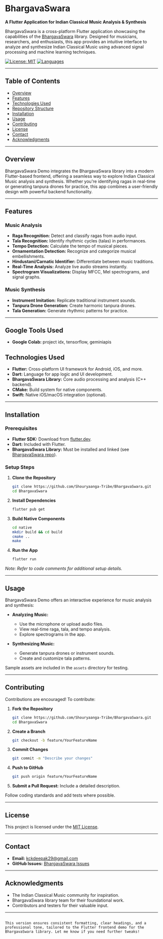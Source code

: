 # BhargavaSwara

**A Flutter Application for Indian Classical Music Analysis & Synthesis**

BhargavaSwara is a cross-platform Flutter application showcasing the capabilities of the [BhargavaSwara](https://github.com/Shouryaanga-Tribe/BhargavaSwaraLibrary) library. Designed for musicians, researchers, and enthusiasts, this app provides an intuitive interface to analyze and synthesize Indian Classical Music using advanced signal processing and machine learning techniques.

[![License: MIT](https://img.shields.io/badge/License-MIT-blue.svg)](LICENSE) [![Languages](https://img.shields.io/github/languages/count/Shouryaanga-Tribe/BhargavaSwara)](https://github.com/Shouryaanga-Tribe/BhargavaSwara)

---

## Table of Contents

- [Overview](#overview)
- [Features](#features)
- [Technologies Used](#technologies-used)
- [Repository Structure](#repository-structure)
- [Installation](#installation)
- [Usage](#usage)
- [Contributing](#contributing)
- [License](#license)
- [Contact](#contact)
- [Acknowledgments](#acknowledgments)

---

## Overview

BhargavaSwara Demo integrates the BhargavaSwara library into a modern Flutter-based frontend, offering a seamless way to explore Indian Classical Music analysis and synthesis. Whether you're identifying ragas in real-time or generating tanpura drones for practice, this app combines a user-friendly design with powerful backend functionality.

---

## Features

### Music Analysis
- **Raga Recognition:** Detect and classify ragas from audio input.
- **Tala Recognition:** Identify rhythmic cycles (talas) in performances.
- **Tempo Detection:** Calculate the tempo of musical pieces.
- **Ornamentation Detection:** Recognize and categorize musical embellishments.
- **Hindustani/Carnatic Identifier:** Differentiate between music traditions.
- **Real-Time Analysis:** Analyze live audio streams instantly.
- **Spectrogram Visualizations:** Display MFCC, Mel spectrograms, and signal graphs.

### Music Synthesis
- **Instrument Imitation:** Replicate traditional instrument sounds.
- **Tanpura Drone Generation:** Create harmonic tanpura drones.
- **Tala Generation:** Generate rhythmic patterns for practice.

---
## Google Tools Used
- **Google Colab:**
project idx, tensorflow, geminiapis
## Technologies Used

- **Flutter:** Cross-platform UI framework for Android, iOS, and more.
- **Dart:** Language for app logic and UI development.
- **BhargavaSwara Library:** Core audio processing and analysis (C++ backend).
- **CMake:** Build system for native components.
- **Swift:** Native iOS/macOS integration (optional).

---

## Installation

### Prerequisites
- **Flutter SDK:** Download from [flutter.dev](https://flutter.dev/docs/get-started/install).
- **Dart:** Included with Flutter.
- **BhargavaSwara Library:** Must be installed and linked (see [BhargavaSwara repo](https://github.com/Shouryaanga-Tribe/BhargavaSwara)).


### Setup Steps

1. **Clone the Repository**
   ```bash
   git clone https://github.com/Shouryaanga-Tribe/BhargavaSwara.git
   cd BhargavaSwara
   ```

2. **Install Dependencies**
   ```bash
   flutter pub get
   ```

3. **Build Native Components**
   ```bash
   cd native
   mkdir build && cd build
   cmake ..
   make
   ```

4. **Run the App**
   ```bash
   flutter run
   ```

*Note: Refer to code comments for additional setup details.*

---

## Usage

BhargavaSwara Demo offers an interactive experience for music analysis and synthesis:

- **Analyzing Music:**  
  - Use the microphone or upload audio files.  
  - View real-time raga, tala, and tempo analysis.  
  - Explore spectrograms in the app.

- **Synthesizing Music:**  
  - Generate tanpura drones or instrument sounds.  
  - Create and customize tala patterns.

Sample assets are included in the `assets` directory for testing.

---

## Contributing

Contributions are encouraged! To contribute:

1. **Fork the Repository**
   ```bash
   git clone https://github.com/Shouryaanga-Tribe/BhargavaSwara.git
   cd BhargavaSwara
   ```

2. **Create a Branch**
   ```bash
   git checkout -b feature/YourFeatureName
   ```

3. **Commit Changes**
   ```bash
   git commit -m "Describe your changes"
   ```

4. **Push to GitHub**
   ```bash
   git push origin feature/YourFeatureName
   ```

5. **Submit a Pull Request:** Include a detailed description.

Follow coding standards and add tests where possible.

---

## License

This project is licensed under the [MIT License](LICENSE).

---

## Contact

- **Email:** [kckdeepak29@gmail.com](mailto:kckdeepak29@gmail.com)  
- **GitHub Issues:** [BhargavaSwara Issues](https://github.com/Shouryaanga-Tribe/BhargavaSwara/issues)

---

## Acknowledgments

- The Indian Classical Music community for inspiration.
- BhargavaSwara library team for their foundational work.
- Contributors and testers for their valuable input.

---
```

This version ensures consistent formatting, clear headings, and a professional tone, tailored to the Flutter frontend demo for the BhargavaSwara library. Let me know if you need further tweaks!